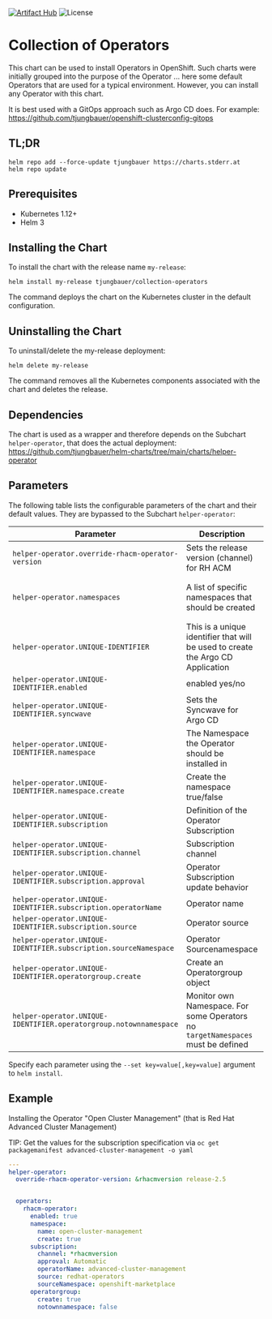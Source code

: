 [![Artifact Hub](https://img.shields.io/endpoint?url=https://artifacthub.io/badge/repository/openshift-bootstraps)](https://artifacthub.io/packages/search?repo=openshift-bootstraps)
![License](https://img.shields.io/badge/License-Apache_2.0-blue.svg)

# Collection of Operators

This chart can be used to install Operators in OpenShift. Such charts were initially grouped into the purpose of the Operator ... here some default Operators that are used for a typical environment. 
However, you can install any Operator with this chart. 

It is best used with a GitOps approach such as Argo CD does. For example: https://github.com/tjungbauer/openshift-clusterconfig-gitops

## TL;DR 

```console
helm repo add --force-update tjungbauer https://charts.stderr.at
helm repo update
```

## Prerequisites

* Kubernetes 1.12+
* Helm 3

## Installing the Chart

To install the chart with the release name `my-release`:

```console
helm install my-release tjungbauer/collection-operators
```

The command deploys the chart on the Kubernetes cluster in the default configuration.

## Uninstalling the Chart

To uninstall/delete the my-release deployment:

```console
helm delete my-release
```

The command removes all the Kubernetes components associated with the chart and deletes the release.

## Dependencies 

The chart is used as a wrapper and therefore depends on the Subchart `helper-operator`, that does the actual deployment: https://github.com/tjungbauer/helm-charts/tree/main/charts/helper-operator

## Parameters
The following table lists the configurable parameters of the chart and their default values. They are bypassed to the Subchart `helper-operator`:

| Parameter                                 | Description                                   | Default                                                 |
|-------------------------------------------|-----------------------------------------------|---------------------------------------------------------|
| `helper-operator.override-rhacm-operator-version` | Sets the release version (channel) for RH ACM | `release-2.5` |
| `helper-operator.namespaces` | A list of specific namespaces that should be created | `single-sign-on` and `helper-operator.openshift-cert-manager-operator` |
| `helper-operator.UNIQUE-IDENTIFIER`| This is a unique identifier that will be used to create the Argo CD Application | `` |
| `helper-operator.UNIQUE-IDENTIFIER.enabled` | enabled yes/no | `false` |
| `helper-operator.UNIQUE-IDENTIFIER.syncwave` | Sets the Syncwave for Argo CD | 0 |
| `helper-operator.UNIQUE-IDENTIFIER.namespace` | The Namespace the Operator should be installed in | ` ` |
| `helper-operator.UNIQUE-IDENTIFIER.namespace.create` | Create the namespace true/false | `false` |
| `helper-operator.UNIQUE-IDENTIFIER.subscription` | Definition of the Operator Subscription | `` |
| `helper-operator.UNIQUE-IDENTIFIER.subscription.channel` | Subscription channel | `stable` |
| `helper-operator.UNIQUE-IDENTIFIER.subscription.approval` | Operator Subscription update behavior  | `Automatic` |
| `helper-operator.UNIQUE-IDENTIFIER.subscription.operatorName` | Operator name | `` |
| `helper-operator.UNIQUE-IDENTIFIER.subscription.source` | Operator source | `redhat-operators `|
| `helper-operator.UNIQUE-IDENTIFIER.subscription.sourceNamespace` | Operator Sourcenamespace  | `openshift-marketplace` |
| `helper-operator.UNIQUE-IDENTIFIER.operatorgroup.create` |  Create an Operatorgroup object  | `false` |
| `helper-operator.UNIQUE-IDENTIFIER.operatorgroup.notownnamespace` | Monitor own Namespace. For some Operators no `targetNamespaces` must be defined | `false` |

Specify each parameter using the `--set key=value[,key=value]` argument to `helm install`.

## Example

Installing the Operator "Open Cluster Management" (that is Red Hat Advanced Cluster Management)

TIP: Get the values for the subscription specification via `oc get packagemanifest advanced-cluster-management -o yaml`

```yaml
---
helper-operator:
  override-rhacm-operator-version: &rhacmversion release-2.5


  operators:
    rhacm-operator:
      enabled: true
      namespace:
        name: open-cluster-management
        create: true
      subscription:
        channel: *rhacmversion
        approval: Automatic
        operatorName: advanced-cluster-management
        source: redhat-operators
        sourceNamespace: openshift-marketplace
      operatorgroup:
        create: true
        notownnamespace: false
```

